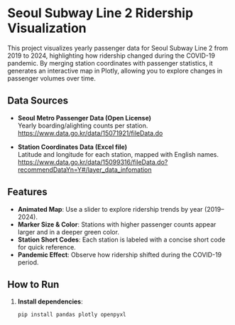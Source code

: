 # Seoul Subway Line 2 Ridership Visualization

This project visualizes yearly passenger data for Seoul Subway Line 2 from 2019 to 2024, highlighting how ridership changed during the COVID-19 pandemic. By merging station coordinates with passenger statistics, it generates an interactive map in Plotly, allowing you to explore changes in passenger volumes over time.

## Data Sources
- **Seoul Metro Passenger Data (Open License)**  
  Yearly boarding/alighting counts per station.
  <https://www.data.go.kr/data/15071921/fileData.do>
  
- **Station Coordinates Data (Excel file)**  
  Latitude and longitude for each station, mapped with English names.
<https://www.data.go.kr/data/15099316/fileData.do?recommendDataYn=Y#/layer_data_infomation>

## Features
- **Animated Map**: Use a slider to explore ridership trends by year (2019–2024).
- **Marker Size & Color**: Stations with higher passenger counts appear larger and in a deeper green color.
- **Station Short Codes**: Each station is labeled with a concise short code for quick reference.
- **Pandemic Effect**: Observe how ridership shifted during the COVID-19 period.

## How to Run
1. **Install dependencies**:
   ```bash
   pip install pandas plotly openpyxl
